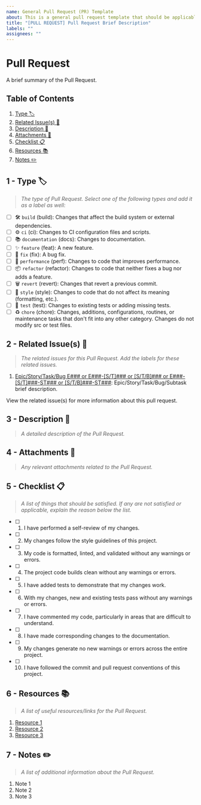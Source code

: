 ```yaml
---
name: General Pull Request (PR) Template
about: This is a general pull request template that should be applicable to any type of pull request made on software development projects.
title: "[PULL REQUEST] Pull Request Brief Description"
labels: ""
assignees: ""
---
```


# Pull Request <span id="pr-pull-request">

A brief summary of the Pull Request.

## Table of Contents <span id="pr-table-of-contents">

1. [Type :label:](#pr-type "The type of Pull Request.")
2. [Related Issue(s) :link:](#pr-related-issues "The related issues for this Pull Request.")
3. [Description :memo:](#pr-description "A detailed description of the Pull Request.")
4. [Attachments :paperclip:](#pr-attachments "Any relevant attachments related to the Pull Request.")
5. [Checklist :clipboard:](#pr-checklist "A list of things that should be satisfied.")
6. [Resources :books:](#pr-resources "A list of useful resources/links for the Pull Request.")
7. [Notes :pencil2:](#pr-notes "A list of additional information about the Pull Request.")

## 1 - Type :label: <span id="pr-type">

> _The type of Pull Request. Select one of the following types and add it as a label as well:_

- [ ] :hammer_and_wrench: `build` (build): Changes that affect the build system or external dependencies.
- [ ] :gear: `ci` (ci): Changes to CI configuration files and scripts.
- [ ] :books: `documentation` (docs): Changes to documentation.
- [ ] :sparkles: `feature` (feat): A new feature.
- [ ] :bug: `fix` (fix): A bug fix.
- [ ] :rocket: `performance` (perf): Changes to code that improves performance.
- [ ] :package: `refactor` (refactor): Changes to code that neither fixes a bug nor adds a feature.
- [ ] :wastebasket: `revert` (revert): Changes that revert a previous commit.
- [ ] :gem: `style` (style): Changes to code that do not affect its meaning (formatting, etc.).
- [ ] :rotating_light: `test` (test): Changes to existing tests or adding missing tests.
- [ ] :recycle: `chore` (chore): Changes, additions, configurations, routines, or maintenance tasks that don't fit into any other category. Changes do not modify src or test files.

## 2 - Related Issue(s) :link: <span id="pr-related-issues">

> _The related issues for this Pull Request. Add the labels for these related issues._

1. [Epic/Story/Task/Bug E### or E###-[S/T]### or [S/T/B]### or E###-[S/T]###-ST### or [S/T/B]###-ST###](https://github.com/<username>/<repository-name>/issues/<issue-id-number> "Related Issue (Epic/Story/Task/Bug/Subtask)"): Epic/Story/Task/Bug/Subtask brief description.

View the related issue(s) for more information about this pull request.

## 3 - Description :memo: <span id="pr-description">

> _A detailed description of the Pull Request._

## 4 - Attachments :paperclip: <span id="pr-attachments">

> _Any relevant attachments related to the Pull Request._

## 5 - Checklist :clipboard: <span id="pr-checklist">

> _A list of things that should be satisfied. If any are not satisfied or applicable, explain the reason below the list._

- [ ] 1. I have performed a self-review of my changes.
- [ ] 2. My changes follow the style guidelines of this project.
- [ ] 3. My code is formatted, linted, and validated without any warnings or errors.
- [ ] 4. The project code builds clean without any warnings or errors.
- [ ] 5. I have added tests to demonstrate that my changes work.
- [ ] 6. With my changes, new and existing tests pass without any warnings or errors.
- [ ] 7. I have commented my code, particularly in areas that are difficult to understand.
- [ ] 8. I have made corresponding changes to the documentation.
- [ ] 9. My changes generate no new warnings or errors across the entire project.
- [ ] 10. I have followed the commit and pull request conventions of this project.

## 6 - Resources :books: <span id="pr-resources">

> _A list of useful resources/links for the Pull Request._

1. [Resource 1](#)
2. [Resource 2](#)
3. [Resource 3](#)

## 7 - Notes :pencil2: <span id="pr-notes">

> _A list of additional information about the Pull Request._

1. Note 1
2. Note 2
3. Note 3
